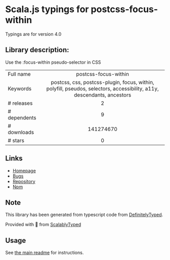 
# Scala.js typings for postcss-focus-within

Typings are for version 4.0

## Library description:
Use the :focus-within pseudo-selector in CSS

|                    |                 |
| ------------------ | :-------------: |
| Full name          | postcss-focus-within |
| Keywords           | postcss, css, postcss-plugin, focus, within, polyfill, pseudos, selectors, accessibility, a11y, descendants, ancestors |
| # releases         | 2 |
| # dependents       | 9 |
| # downloads        | 141274670 |
| # stars            | 0 |

## Links
- [Homepage](https://github.com/csstools/postcss-focus-within#readme)
- [Bugs](https://github.com/csstools/postcss-focus-within/issues)
- [Repository](https://github.com/csstools/postcss-focus-within)
- [Npm](https://www.npmjs.com/package/postcss-focus-within)
    


## Note
This library has been generated from typescript code from [DefinitelyTyped](https://definitelytyped.org).

Provided with :purple_heart: from [ScalablyTyped](https://github.com/oyvindberg/ScalablyTyped)

## Usage
See [the main readme](../../readme.md) for instructions.


